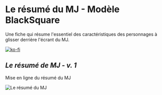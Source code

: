 # Le résumé du MJ - Modèle BlackSquare 
Une fiche qui résume l'essentiel des caractéristiques des personnages à glisser derrière l'écrant du MJ.

[![ko-fi](https://ko-fi.com/img/githubbutton_sm.svg)](https://ko-fi.com/X8X047X1L)

## _Le résumé de MJ - v. 1_
Mise en ligne du résumé du MJ

![Le résumé du MJ](https://i.ibb.co/6g3Ng5S/coup-doeil-mj.jpg)


